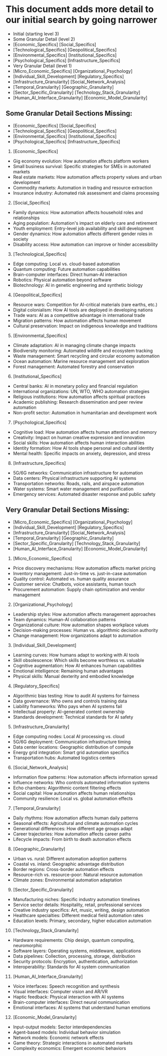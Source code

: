 # This document adds more detail to our initial search by going narrower
- Initial                               (starting level 3)
- Some Granular Detail                  (level 2)
- [Economic_Specifics]                  [Social_Specifics] 
- [Technological_Specifics]             [Geopolitical_Specifics]
- [Environmental_Specifics]             [Institutional_Specifics]
- [Psychological_Specifics]             [Infrastructure_Specifics]
- Very Granular Detail                  (level 1)
- [Micro_Economic_Specifics]            [Organizational_Psychology]
- [Individual_Skill_Development]        [Regulatory_Specifics]
- [Infrastructure_Granularity]          [Social_Network_Analysis]
- [Temporal_Granularity]                [Geographic_Granularity]
- [Sector_Specific_Granularity]         [Technology_Stack_Granularity]
- [Human_AI_Interface_Granularity]      [Economic_Model_Granularity]



## Some Granular Detail Sections Missing:

- [Economic_Specifics]                  [Social_Specifics] 
- [Technological_Specifics]             [Geopolitical_Specifics]
- [Environmental_Specifics]             [Institutional_Specifics]
- [Psychological_Specifics]             [Infrastructure_Specifics]

1. [Economic_Specifics]
- Gig economy evolution: How automation affects platform workers
- Small business survival: Specific strategies for SMEs in automated markets
- Real estate markets: How automation affects property values and urban development
- Commodity markets: Automation in trading and resource extraction
- Insurance industry: Automated risk assessment and claims processing

2. [Social_Specifics]
- Family dynamics: How automation affects household roles and relationships
- Aging population: Automation's impact on elderly care and retirement
- Youth employment: Entry-level job availability and skill development
- Gender dynamics: How automation affects different gender roles in society
- Disability access: How automation can improve or hinder accessibility

3. [Technological_Specifics]
- Edge computing: Local vs. cloud-based automation
- Quantum computing: Future automation capabilities
- Brain-computer interfaces: Direct human-AI interaction
- Robotics: Physical automation beyond software
- Biotechnology: AI in genetic engineering and synthetic biology

4. [Geopolitical_Specifics]
- Resource wars: Competition for AI-critical materials (rare earths, etc.)
- Digital colonialism: How AI tools are deployed in developing nations
- Trade wars: AI as a competitive advantage in international trade
- Migration patterns: How automation affects human movement
- Cultural preservation: Impact on indigenous knowledge and traditions

5. [Environmental_Specifics]
- Climate adaptation: AI in managing climate change impacts
- Biodiversity monitoring: Automated wildlife and ecosystem tracking
- Waste management: Smart recycling and circular economy automation
- Ocean automation: Marine resource management and exploration
- Forest management: Automated forestry and conservation

6. [Institutional_Specifics]
- Central banks: AI in monetary policy and financial regulation
- International organizations: UN, WTO, WHO automation strategies
- Religious institutions: How automation affects spiritual practices
- Academic publishing: Research dissemination and peer review automation
- Non-profit sector: Automation in humanitarian and development work

7. [Psychological_Specifics]
- Cognitive load: How automation affects human attention and memory
- Creativity: Impact on human creative expression and innovation
- Social skills: How automation affects human interaction abilities
- Identity formation: How AI tools shape personal and cultural identity
- Mental health: Specific impacts on anxiety, depression, and stress

8. [Infrastructure_Specifics]
- 5G/6G networks: Communication infrastructure for automation
- Data centers: Physical infrastructure supporting AI systems
- Transportation networks: Roads, rails, and airspace automation
- Water systems: Smart water management and purification
- Emergency services: Automated disaster response and public safety







## Very Granular Detail Sections Missing:

- [Micro_Economic_Specifics]            [Organizational_Psychology]
- [Individual_Skill_Development]        [Regulatory_Specifics]
- [Infrastructure_Granularity]          [Social_Network_Analysis]
- [Temporal_Granularity]                [Geographic_Granularity]
- [Sector_Specific_Granularity]         [Technology_Stack_Granularity]
- [Human_AI_Interface_Granularity]      [Economic_Model_Granularity]

1. [Micro_Economic_Specifics]
- Price discovery mechanisms: How automation affects market pricing
- Inventory management: Just-in-time vs. just-in-case automation
- Quality control: Automated vs. human quality assurance
- Customer service: Chatbots, voice assistants, human touch
- Procurement automation: Supply chain optimization and vendor management

2. [Organizational_Psychology]
- Leadership styles: How automation affects management approaches
- Team dynamics: Human-AI collaboration patterns
- Organizational culture: How automation shapes workplace values
- Decision-making processes: Human vs. algorithmic decision authority
- Change management: How organizations adapt to automation

3. [Individual_Skill_Development]
- Learning curves: How humans adapt to working with AI tools
- Skill obsolescence: Which skills become worthless vs. valuable
- Cognitive augmentation: How AI enhances human capabilities
- Emotional intelligence: Remaining human advantages
- Physical skills: Manual dexterity and embodied knowledge

4. [Regulatory_Specifics]
- Algorithmic bias testing: How to audit AI systems for fairness
- Data governance: Who owns and controls training data
- Liability frameworks: Who pays when AI systems fail
- Intellectual property: AI-generated content ownership
- Standards development: Technical standards for AI safety

5. [Infrastructure_Granularity]
- Edge computing nodes: Local AI processing vs. cloud
- 5G/6G deployment: Communication infrastructure timing
- Data center locations: Geographic distribution of compute
- Energy grid integration: Smart grid automation specifics
- Transportation hubs: Automated logistics centers

6. [Social_Network_Analysis]
- Information flow patterns: How automation affects information spread
- Influence networks: Who controls automated information systems
- Echo chambers: Algorithmic content filtering effects
- Social capital: How automation affects human relationships
- Community resilience: Local vs. global automation effects

7. [Temporal_Granularity]
- Daily rhythms: How automation affects human daily patterns
- Seasonal effects: Agricultural and climate automation cycles
- Generational differences: How different age groups adapt
- Career trajectories: How automation affects career paths
- Lifecycle impacts: From birth to death automation effects

8. [Geographic_Granularity]
- Urban vs. rural: Different automation adoption patterns
- Coastal vs. inland: Geographic advantage distribution
- Border regions: Cross-border automation effects
- Resource-rich vs. resource-poor: Natural resource automation
- Climate zones: Environmental automation adaptation

9. [Sector_Specific_Granularity]
- Manufacturing niches: Specific industry automation timelines
- Service sector details: Hospitality, retail, professional services
- Creative industry specifics: Art, music, writing, design automation
- Healthcare specialties: Different medical field automation rates
- Education levels: Primary, secondary, higher education automation

10. [Technology_Stack_Granularity]
- Hardware requirements: Chip design, quantum computing, neuromorphic
- Software layers: Operating systems, middleware, applications
- Data pipelines: Collection, processing, storage, distribution
- Security protocols: Encryption, authentication, authorization
- Interoperability: Standards for AI system communication

11. [Human_AI_Interface_Granularity]
- Voice interfaces: Speech recognition and synthesis
- Visual interfaces: Computer vision and AR/VR
- Haptic feedback: Physical interaction with AI systems
- Brain-computer interfaces: Direct neural communication
- Emotional interfaces: AI systems that understand human emotions

12. [Economic_Model_Granularity]
- Input-output models: Sector interdependencies
- Agent-based models: Individual behavior simulation
- Network models: Economic network effects
- Game theory: Strategic interactions in automated markets
- Complexity economics: Emergent economic behaviors